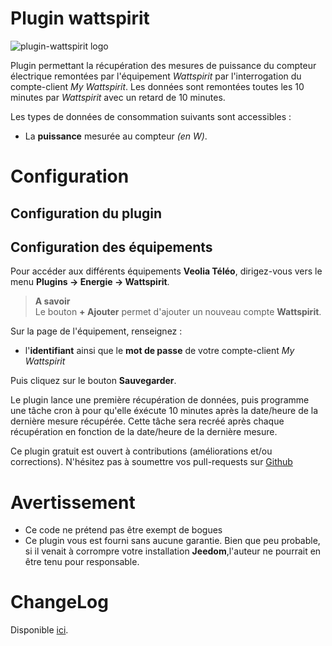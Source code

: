 # Plugin wattspirit

![plugin-wattspirit logo](https://aegis940.github.io/plugin-wattspirit/assets/images/logo.png)

Plugin permettant la récupération des mesures de puissance du compteur électrique remontées par l'équipement *Wattspirit* par l'interrogation du compte-client *My Wattspirit*. Les données sont remontées toutes les 10 minutes par *Wattspirit* avec un retard de 10 minutes. 

Les types de données de consommation suivants sont accessibles :
- La **puissance** mesurée au compteur *(en W)*.


# Configuration

## Configuration du plugin


## Configuration des équipements

Pour accéder aux différents équipements **Veolia Téléo**, dirigez-vous vers le menu **Plugins → Energie → Wattspirit**.

> **A savoir**    
> Le bouton **+ Ajouter** permet d'ajouter un nouveau compte **Wattspirit**.

Sur la page de l'équipement, renseignez :

- l'**identifiant** ainsi que le **mot de passe** de votre compte-client *My Wattspirit* 

Puis cliquez sur le bouton **Sauvegarder**.

Le plugin lance une première récupération de données, puis programme une tâche cron à pour qu'elle éxécute 10 minutes après la date/heure de la dernière mesure récupérée. Cette tâche sera recréé après chaque récupération en fonction de la date/heure de la dernière mesure.

Ce plugin gratuit est ouvert à contributions (améliorations et/ou corrections). N'hésitez pas à soumettre vos pull-requests sur <a href="https://github.com/Aegis940/plugin-wattspirit" target="_blank">Github</a>

# Avertissement
- Ce code ne prétend pas être exempt de bogues
- Ce plugin vous est fourni sans aucune garantie. Bien que peu probable, si il venait à corrompre votre installation **Jeedom**,l'auteur ne pourrait en être tenu pour responsable.

# ChangeLog
Disponible [ici](./changelog.md).
